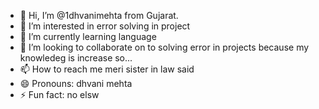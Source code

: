 - 👋 Hi, I’m @1dhvanimehta from Gujarat.
- 👀 I’m interested in error solving in project
- 🌱 I’m currently learning language 
- 💞️ I’m looking to collaborate on to solving error in projects because my knowledeg is increase so...
- 📫 How to reach me meri sister in law said
- 😄 Pronouns: dhvani mehta
- ⚡ Fun fact: no elsw

<!---
1dhvanimehta/1dhvanimehta is a ✨ special ✨ repository because its `README.md` (this file) appears on your GitHub profile.
You can click the Preview link to take a look at your changes.
--->

